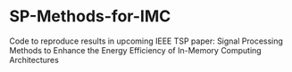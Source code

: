 # SP-Methods-for-IMC
Code to reproduce results in upcoming IEEE TSP paper: Signal Processing Methods to Enhance the Energy Efficiency of In-Memory Computing Architectures
